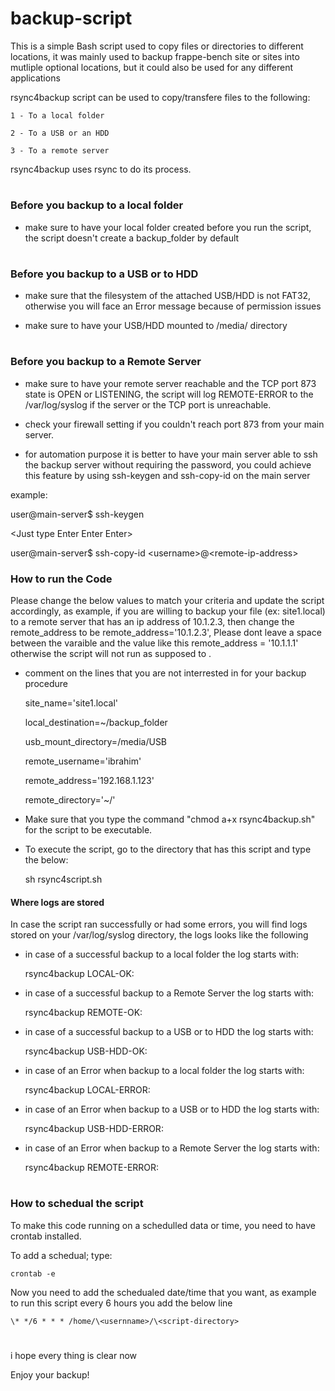 # backup-script
This is a simple Bash script used to copy files or directories to different locations, it was mainly used to backup frappe-bench site or sites into mutliple optional locations, but it could also be used for any different applications

rsync4backup script can be used to copy/transfere files to the following:

    1 - To a local folder
  
    2 - To a USB or an HDD 

    3 - To a remote server

rsync4backup uses rsync to do its process.
#
### Before you backup to a local folder
- make sure to have your local folder created before you run the script,
the script doesn't create a backup_folder by default
#
### Before you backup to a USB or to HDD
- make sure that the filesystem of the attached USB/HDD is not FAT32, otherwise you will face an Error message because of permission issues

- make sure to have your USB/HDD mounted to /media/ directory
#
### Before you backup to a Remote Server
- make sure to have your remote server reachable and the TCP port 873 state is OPEN or LISTENING, the script will log REMOTE-ERROR to the /var/log/syslog if the server or the TCP port is unreachable.

- check your firewall setting if you couldn't reach port 873 from your main server.

- for automation purpose it is better to have your main server able to ssh the backup server without requiring the password, you could achieve this feature by using ssh-keygen and ssh-copy-id on the main server

example:

user@main-server\$ ssh-keygen 

\<Just type Enter Enter Enter>

user@main-server\$ ssh-copy-id \<username>\@\<remote-ip-address>

### How to run the Code
Please change the below values to match your criteria and update the script accordingly, 
as example, if you are willing to backup your file (ex: site1.local) to a remote server that has an ip address of 10.1.2.3, then change the remote_address to be remote_address='10.1.2.3', Please dont leave a space between the varaible and the value like this remote_address = '10.1.1.1' otherwise the script will not run as supposed to .

- comment on the lines that you are not interrested in for your backup procedure

    site_name='site1.local'

    local_destination=~/backup_folder

    usb_mount_directory=/media/USB

    remote_username='ibrahim'

    remote_address='192.168.1.123'

    remote_directory='~/'

- Make sure that you type the command "chmod a+x rsync4backup.sh" for the script to be executable.

- To execute the script, go to the directory that has this script and type the below:

    sh rsync4script.sh 


#### Where logs are stored
In case the script ran successfully or had some errors, you will find logs stored on your /var/log/syslog directory, the logs looks like the following

- in case of a successful backup to a local folder the log starts with:

    rsync4backup LOCAL-OK:

- in case of a successful backup to a Remote Server the log starts with:

    rsync4backup REMOTE-OK:

- in case of a successful backup to a USB or to HDD the log starts with:

    rsync4backup USB-HDD-OK:

- in case of an Error when backup to a local folder the log starts with:

    rsync4backup LOCAL-ERROR:

- in case of an Error when backup to a USB or to HDD  the log starts with:

    rsync4backup USB-HDD-ERROR:

- in case of an Error when backup to a Remote Server the log starts with:

    rsync4backup REMOTE-ERROR:
#
### How to schedual the script
To make this code running on a schedulled data or time, you need to have crontab installed.

To add a schedual; type:

    crontab -e

Now you need to add the schedualed date/time that you want, as example to run this script every 6 hours you add the below line

    \* */6 * * * /home/\<usernname>/\<script-directory>

#
i hope every thing is clear now

Enjoy your backup!




